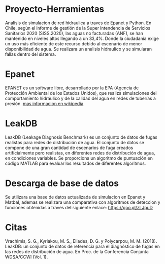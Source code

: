 # Proyecto-Herramientas
Analisis de simulacion de red hidraulica a traves de Epanet y Python. En Chile, según el informe de gestión de la Super Intendencia de Servicios Sanitarios 2020 (SISS.2020), las aguas no facturadas (ANF), se han mantenido en niveles altos llegando a un 33,4%. Donde la ciudadanía exige un uso más eficiente de este recurso debido al escenario de menor disponibilidad de agua. Se realizara un analisis hidraulico y se simularan fallas dentro del sistema.


# Epanet
EPANET es un software libre, desarrollado por la EPA (Agencia de Protección Ambiental de los Estados Unidos), que realiza simulaciones del comportamiento hidráulico y de la calidad del agua en redes de tuberías a presión. [mas informacion en wikipedia](https://en.wikipedia.org/wiki/EPANET)

# LeakDB

LeakDB (Leakage Diagnosis Benchmark) es un conjunto de datos de fugas realistas para redes de distribución de agua. El conjunto de datos se compone de una gran cantidad de escenarios de fuga creados artificialmente pero realistas, en diferentes redes de distribución de agua, en condiciones variables. Se proporciona un algoritmo de puntuación en código MATLAB para evaluar los resultados de diferentes algoritmos.


# Descarga de base de datos
Se utilizara una base de datos actualizada de simulacion en Epanet y Matbal, ademas se realizara una comparativa con algoritmos de deteccion y funciones obtenidas a traves del siguiente enlace: https://goo.gl/zLJpuD

# Citas

Vrachimis, S. G., Kyriakou, M. S., Eliades, D. G. y Polycarpou, M. M. (2018). LeakDB: un conjunto de datos de referencia para el diagnóstico de fugas en las redes de distribución de agua. En Proc. de la Conferencia Conjunta WDSA/CCWI (Vol. 1).



